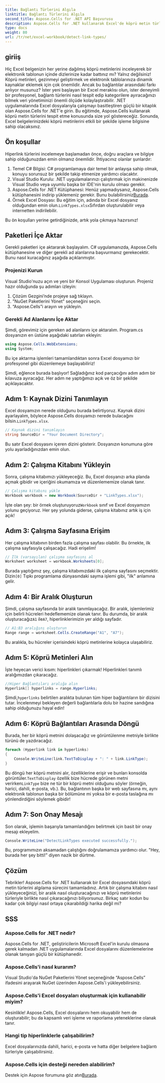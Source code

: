 ```yaml
---
title: Bağlantı Türlerini Algıla
linktitle: Bağlantı Türlerini Algıla
second_title: Aspose.Cells for .NET API Başvurusu
description: Aspose.Cells for .NET kullanarak Excel'de köprü metin türlerinin nasıl algılanacağını öğrenin. Kolay adımlar ve kod örnekleri dahildir.
type: docs
weight: 80
url: /tr/net/excel-workbook/detect-link-types/
---
```

## giriiş

Hiç Excel belgenizin her yerine dağılmış köprü metinlerini inceleyerek bir elektronik tablonun içinde dizlerinize kadar battınız mı? Yalnız değilsiniz! Köprü metinleri, gezinmeyi geliştirmek ve elektronik tablolarınıza dinamik kaynaklar eklemek için çok önemlidir. Ancak bu bağlantılar arasındaki farkı anlıyor musunuz? İster yeni başlayan bir Excel meraklısı olun, ister deneyimli bir profesyonel, bağlantı türlerini nasıl tespit edip kategorilere ayıracağınızı bilmek veri yönetiminizi önemli ölçüde kolaylaştırabilir. .NET uygulamalarında Excel dosyalarıyla çalışmayı basitleştiren güçlü bir kitaplık olan Aspose.Cells for .NET'e girin. Bu eğitimde, Aspose.Cells kullanarak köprü metin türlerini tespit etme konusunda size yol göstereceğiz. Sonunda, Excel belgelerinizdeki köprü metinlerini etkili bir şekilde işleme bilgisine sahip olacaksınız.

## Ön koşullar

Hiperlink türlerini incelemeye başlamadan önce, doğru araçlara ve bilgiye sahip olduğunuzdan emin olmanız önemlidir. İhtiyacınız olanlar şunlardır:

1. Temel C# Bilgisi: C# programlamaya dair temel bir anlayışa sahip olmak, konuyu sorunsuz bir şekilde takip etmenize yardımcı olacaktır.
2. Visual Studio Kurulu: .NET uygulamalarınızı çalıştırmak için makinenizde Visual Studio veya uyumlu başka bir IDE'nin kurulu olması gerekir.
3.  Aspose.Cells for .NET Kütüphanesi: Henüz yapmadıysanız, Aspose.Cells kütüphanesini indirip yüklemeniz gerekir. Bunu bulabilirsiniz[Burada](https://releases.aspose.com/cells/net/).
4.  Örnek Excel Dosyası: Bu eğitim için, adında bir Excel dosyanız olduğundan emin olun.`LinkTypes.xlsx`Sıfırdan oluşturulabilir veya internetten indirilebilir.

Bu ön koşulları yerine getirdiğinizde, artık yola çıkmaya hazırsınız!

## Paketleri İçe Aktar

Gerekli paketleri içe aktararak başlayalım. C# uygulamanızda, Aspose.Cells kütüphanesine ve diğer gerekli ad alanlarına başvurmanız gerekecektir. Bunu nasıl kuracağınız aşağıda açıklanmıştır.

### Projenizi Kurun

Visual Studio'nuzu açın ve yeni bir Konsol Uygulaması oluşturun. Projeniz hazır olduğunda şu adımları izleyin:

1. Çözüm Gezgini’nde projeye sağ tıklayın.
2. "NuGet Paketlerini Yönet" seçeneğini seçin.
3. “Aspose.Cells”i arayın ve yükleyin.

### Gerekli Ad Alanlarını İçe Aktar

Şimdi, görevimiz için gereken ad alanlarını içe aktaralım. Program.cs dosyanızın en üstüne aşağıdaki satırları ekleyin:

```csharp
using Aspose.Cells.WebExtensions;
using System;
```

Bu içe aktarma işlemleri tamamlandıktan sonra Excel dosyamızı bir profesyonel gibi düzenlemeye başlayabiliriz!

Şimdi, eğlence burada başlıyor! Sağladığınız kod parçacığını adım adım bir kılavuza ayıracağız. Her adım ne yaptığımızı açık ve öz bir şekilde açıklayacaktır.

## Adım 1: Kaynak Dizini Tanımlayın

 Excel dosyamızın nerede olduğunu burada belirtiyoruz. Kaynak dizini ayarlayalım, böylece Aspose.Cells dosyamızı nerede bulacağını bilsin.`LinkTypes.xlsx`.

```csharp
// Kaynak dizini tanımlayın
string SourceDir = "Your Document Directory";
```

Bu satır Excel dosyasını içeren dizini gösterir. Dosyanızın konumuna göre yolu ayarladığınızdan emin olun.

## Adım 2: Çalışma Kitabını Yükleyin

Sonra, çalışma kitabımızı yükleyeceğiz. Bu, Excel dosyanızı arka planda açmak gibidir ve içeriğini okumamıza ve düzenlememize olanak tanır.

```csharp
// Çalışma kitabını yükle
Workbook workbook = new Workbook(SourceDir + "LinkTypes.xlsx");
```

İşte olan şey: bir örnek oluşturuyoruz`Workbook` sınıf ve Excel dosyamızın yolunu geçiyoruz. Her şey yolunda giderse, çalışma kitabınız artık iş için açık!

## Adım 3: Çalışma Sayfasına Erişim

Her çalışma kitabının birden fazla çalışma sayfası olabilir. Bu örnekte, ilk çalışma sayfasıyla çalışacağız. Hadi erişelim!

```csharp
// İlk (varsayılan) çalışma sayfasını al
Worksheet worksheet = workbook.Worksheets[0];
```

 Burada yaptığımız şey, çalışma kitabımızdaki ilk çalışma sayfasını seçmektir. Dizin`[0]` Tıpkı programlama dünyasındaki sayma işlemi gibi, "ilk" anlamına gelir.

## Adım 4: Bir Aralık Oluşturun

 Şimdi, çalışma sayfasında bir aralık tanımlayacağız. Bir aralık, işlemlerimiz için belirli hücreleri hedeflememize olanak tanır. Bu durumda, bir aralık oluşturacağız`A1` ile`A7`, hiperlinklerimizin yer aldığı sayfadır.

```csharp
// A1:B3 aralığını oluşturun
Range range = worksheet.Cells.CreateRange("A1", "A7");
```

Bu aralıkla, bu hücreler içerisindeki köprü metinlerine kolayca ulaşabiliriz.

## Adım 5: Köprü Metinleri Alın

İşte heyecan verici kısım: hiperlinkleri çıkarmak! Hiperlinkleri tanımlı aralığımızdan çıkaracağız.

```csharp
//Hiper Bağlantıları aralığa alın
Hyperlink[] hyperlinks = range.Hyperlinks;
```

 Şimdi,`hyperlinks` belirtilen aralıkta bulunan tüm hiper bağlantıların bir dizisini tutar. İncelenmeyi bekleyen değerli bağlantılarla dolu bir hazine sandığına sahip olduğunuzu hayal edin!

## Adım 6: Köprü Bağlantıları Arasında Döngü

Burada, her bir köprü metnini dolaşacağız ve görüntülenme metniyle birlikte türünü de yazdıracağız.

```csharp
foreach (Hyperlink link in hyperlinks)
{
    Console.WriteLine(link.TextToDisplay + ": " + link.LinkType);
}
```

 Bu döngü her köprü metnini alır, özelliklerine erişir ve bunları konsolda görüntüler.`TextToDisplay` özellik bize hücrede görünen metni verirken`LinkType` bize ne tür bir köprü metni olduğunu söyler (örneğin, harici, dahili, e-posta, vb.). Bu, bağlantının başka bir web sayfasına mı, aynı elektronik tablonun başka bir bölümüne mi yoksa bir e-posta taslağına mı yönlendirdiğini söylemek gibidir!

## Adım 7: Son Onay Mesajı

Son olarak, işlemin başarıyla tamamlandığını belirtmek için basit bir onay mesajı ekleyelim.

```csharp
Console.WriteLine("DetectLinkTypes executed successfully.");
```

Bu, programımızın aksamadan çalıştığını doğrulamamıza yardımcı olur. "Hey, burada her şey bitti!" diyen nazik bir dürtme.

## Çözüm

Tebrikler! Aspose.Cells for .NET kullanarak bir Excel dosyasındaki köprü metin türlerini algılama sürecini tamamladınız. Artık bir çalışma kitabını nasıl yükleyeceğinizi, bir aralık nasıl oluşturacağınızı ve köprü metinlerini türleriyle birlikte nasıl çıkaracağınızı biliyorsunuz. Birkaç satır kodun bu kadar çok bilgiyi nasıl ortaya çıkarabildiği harika değil mi?

## SSS

### Aspose.Cells for .NET nedir?  
Aspose.Cells for .NET, geliştiricilerin Microsoft Excel'in kurulu olmasına gerek kalmadan .NET uygulamalarında Excel dosyalarını düzenlemelerine olanak tanıyan güçlü bir kütüphanedir.

### Aspose.Cells'i nasıl kurarım?  
Visual Studio'da NuGet Paketlerini Yönet seçeneğinde “Aspose.Cells” ifadesini arayarak NuGet üzerinden Aspose.Cells'i yükleyebilirsiniz.

### Aspose.Cells'i Excel dosyaları oluşturmak için kullanabilir miyim?  
Kesinlikle! Aspose.Cells, Excel dosyalarını hem okuyabilir hem de oluşturabilir; bu da kapsamlı veri işleme ve raporlama yeteneklerine olanak tanır.

### Hangi tip hiperlinklerle çalışabilirim?  
Excel dosyalarınızda dahili, harici, e-posta ve hatta diğer belgelere bağlantı türleriyle çalışabilirsiniz.

### Aspose.Cells için desteği nereden alabilirim?  
 Destek için Aspose forumuna göz atın[Burada](https://forum.aspose.com/c/cells/9).
